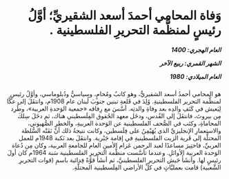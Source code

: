 <h1 dir="rtl">وَفاة المحامي أحمدَ أسعد الشقيريِّ؛ أوَّلُ رئيسٍ لمنظَّمة التحريرِ الفلسطينية .</h1>

<h5 dir="rtl">العام الهجري:  1400

الشهر القمري: ربيع الآخر

العام الميلادي: 1980</h5>

<p dir="rtl">هو المحامي أحمدُ أسعد الشقيريُّ، وهو كاتبٌ ومُحامٍ، وسياسيٌّ ودُبلوماسي، وأوَّلُ رئيسٍ لمنظَّمة التحرير الفلسطينيةِ. وُلِدَ في قَلعةِ تبنين جنوبَ لُبنان عام 1908م، وانتقَلَ إلى عكَّا لِيَعيش في كَنَفِ والدِه بعد وفاةِ والدتِه. أسَّسَ مع رِفاقه «جمعية الوَحدةِ العربية»، وطُرِد مِن بيروتَ، فانتقَلَ إلى القُدس، ودخَل معهد الحُقوق الفِلَسطيني هناك، ثم دخَلَ سِلكَ المحاماةِ، وكتَب في الصُّحف الفلسطينية عن الوَحدة العربيةِ، والخطرِ الصُّهيوني، والاستعمارِ الإنجليزيِّ الذي يُهَيْمِنُ على فِلَسطين، وكانت نتيجةُ ذلك أنْ نَفَتْه السُّلطة المحتلَّة إلى قَرية الزيت الفلسطينيةِ في إقامة جَبْرية. وانتقَلَ بعد نَكبة 1948م للعمل العربيِّ، فاختِيرَ مساعدًا لعبد الرحمن عَزام الأمينِ العام للجامعةِ العربية، وكان مِن دُعاة الوَحدة العربية الأوائلِ. وعندما تأسَّست منظَّمة التحريرِ الفلسطينية سَنة 1964م كان أولَ رئيسٍ لها. وأنشَأَ جَيش التحريرِ الفلسطينيَّ، ثم أنشَأَ قوَّةً فِدائية باسمِ (قوات التحريرِ الشَّعبية) قامت بعمليَّاتٍ في كلِّ الأراضي الفِلَسطينية المحتلَّةِ.</p></br>
